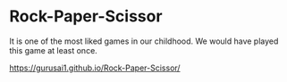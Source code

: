 # Rock-Paper-Scissor
It is one of the most liked games in our childhood. We would have played this game at least once.


https://gurusai1.github.io/Rock-Paper-Scissor/
